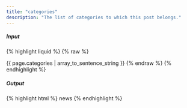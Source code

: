 ```yaml
---
title: "categories"
description: "The list of categories to which this post belongs."
---
```

##### Input

{% highlight liquid %}
{% raw %}
<!-- tags is set to
  categories:
    - news
-->
{{ page.categories | array_to_sentence_string  }}
{% endraw %}
{% endhighlight %}

##### Output

{% highlight html %}
news
{% endhighlight %}
